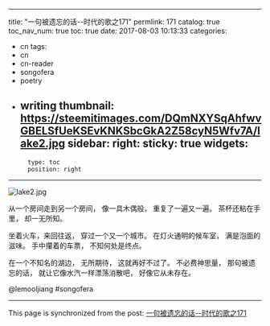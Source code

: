 
---
title: "一句被遗忘的话--时代的歌之171"
permlink: 171
catalog: true
toc_nav_num: true
toc: true
date: 2017-08-03 10:13:33
categories:
- cn
tags:
- cn
- cn-reader
- songofera
- poetry
- writing
thumbnail: https://steemitimages.com/DQmNXYSqAhfwvGBELSfUeKSEvKNKSbcGkA2Z58cyN5Wfv7A/lake2.jpg
sidebar:
    right:
        sticky: true
widgets:
    -
        type: toc
        position: right
---


![lake2.jpg](https://steemitimages.com/DQmNXYSqAhfwvGBELSfUeKSEvKNKSbcGkA2Z58cyN5Wfv7A/lake2.jpg)



从一个房间走到另一个房间，
像一具木偶般，
重复了一遍又一遍。
茶杯还粘在手里，
却一无所知。

坐着火车，来回往返，
穿过一个又一个城市。
在灯火通明的候车室，
满是泡面的滋味。
手中攥着的车票，
不知何处是终点。

在一个不知名的湖边，
无所期待，
这就再好不过了。
不必费神思量，
那句被遗忘的话，
就让它像水汽一样漂荡消散吧，
好像它从未存在。

@lemooljiang #songofera

- - -

This page is synchronized from the post: [一句被遗忘的话--时代的歌之171](https://steemit.com/@lemooljiang/171)
